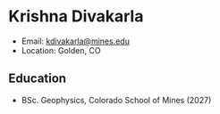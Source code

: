 # Krishna Divakarla
- Email: kdivakarla@mines.edu
- Location: Golden, CO
## Education
- BSc. Geophysics, Colorado School of Mines (2027)
